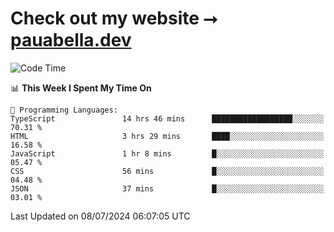 # Check out my website ⭢ [pauabella.dev](https://pauabella.dev)

<!--START_SECTION:waka-->
![Code Time](http://img.shields.io/badge/Code%20Time-3%2C535%20hrs%2012%20mins-blue)

📊 **This Week I Spent My Time On** 

```text
💬 Programming Languages: 
TypeScript               14 hrs 46 mins      ██████████████████░░░░░░░   70.31 % 
HTML                     3 hrs 29 mins       ████░░░░░░░░░░░░░░░░░░░░░   16.58 % 
JavaScript               1 hr 8 mins         █░░░░░░░░░░░░░░░░░░░░░░░░   05.47 % 
CSS                      56 mins             █░░░░░░░░░░░░░░░░░░░░░░░░   04.48 % 
JSON                     37 mins             █░░░░░░░░░░░░░░░░░░░░░░░░   03.01 % 
```


 Last Updated on 08/07/2024 06:07:05 UTC
<!--END_SECTION:waka-->
